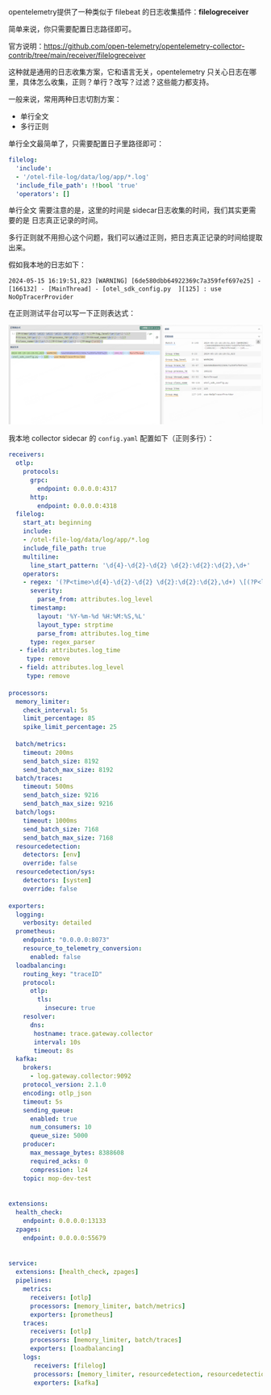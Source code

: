 opentelemetry提供了一种类似于 filebeat 的日志收集插件：**filelogreceiver**

简单来说，你只需要配置日志路径即可。



官方说明：https://github.com/open-telemetry/opentelemetry-collector-contrib/tree/main/receiver/filelogreceiver



这种就是通用的日志收集方案，它和语言无关，opentelemetry 只关心日志在哪里，具体怎么收集，正则？单行？改写？过滤？这些能力都支持。





一般来说，常用两种日志切割方案：

- 单行全文
- 多行正则



单行全文最简单了，只需要配置日子里路径即可：

```yaml
filelog:
  'include':
  - '/otel-file-log/data/log/app/*.log'
  'include_file_path': !!bool 'true'
  'operators': []
```

单行全文 需要注意的是，这里的时间是 sidecar日志收集的时间，我们其实更需要的是 日志真正记录的时间。

多行正则就不用担心这个问题，我们可以通过正则，把日志真正记录的时间给提取出来。

假如我本地的日志如下：

```shell
2024-05-15 16:19:51,823 [WARNING] [6de580dbb64922369c7a359fef697e25] - [166132] - [MainThread] - [otel_sdk_config.py  ][125] : use NoOpTracerProvider
```

在正则测试平台可以写一下正则表达式：

![./](picture/image-20240516151411101.png)

我本地 collector sidecar 的 `config.yaml` 配置如下（正则多行）：

```yaml
receivers:
  otlp:
    protocols:
      grpc:
        endpoint: 0.0.0.0:4317
      http:
        endpoint: 0.0.0.0:4318
  filelog:
    start_at: beginning
    include:
    - /otel-file-log/data/log/app/*.log
    include_file_path: true
    multiline:
      line_start_pattern: '\d{4}-\d{2}-\d{2} \d{2}:\d{2}:\d{2},\d+'
    operators:
    - regex: '(?P<time>\d{4}-\d{2}-\d{2} \d{2}:\d{2}:\d{2},\d+) \[(?P<log_level>\w+)\s*\] \[(?P<trace_id>\w*)\] - \[(?P<process_id>\d+)\] - \[(?P<thread_name>\S+)\] - \[(?P<class_name>\S+)\s*\]\[(?P<line>\d+)\s*\] : (?P<msg>[\s\S]*)'
      severity:
        parse_from: attributes.log_level
      timestamp:
        layout: '%Y-%m-%d %H:%M:%S,%L'
        layout_type: strptime
        parse_from: attributes.log_time
      type: regex_parser
   - field: attributes.log_time
     type: remove
   - field: attributes.log_level
     type: remove

processors:
  memory_limiter:
    check_interval: 5s
    limit_percentage: 85
    spike_limit_percentage: 25

  batch/metrics:
    timeout: 200ms
    send_batch_size: 8192
    send_batch_max_size: 8192
  batch/traces:
    timeout: 500ms
    send_batch_size: 9216
    send_batch_max_size: 9216
  batch/logs:
    timeout: 1000ms
    send_batch_size: 7168
    send_batch_max_size: 7168
  resourcedetection:
    detectors: [env]
    override: false
  resourcedetection/sys:
    detectors: [system]
    override: false

exporters:
  logging:
    verbosity: detailed
  prometheus:
    endpoint: "0.0.0.0:8073"
    resource_to_telemetry_conversion:
      enabled: false
  loadbalancing:
    routing_key: "traceID"
    protocol:
      otlp:
        tls:
          insecure: true
    resolver:
      dns:
       hostname: trace.gateway.collector
       interval: 10s
       timeout: 8s
  kafka:
    brokers:
      - log.gateway.collector:9092
    protocol_version: 2.1.0
    encoding: otlp_json
    timeout: 5s
    sending_queue:
      enabled: true
      num_consumers: 10
      queue_size: 5000
    producer:
      max_message_bytes: 8388608
      required_acks: 0
      compression: lz4
    topic: mop-dev-test


extensions:
  health_check:
    endpoint: 0.0.0.0:13133
  zpages:
    endpoint: 0.0.0.0:55679


service:
  extensions: [health_check, zpages]
  pipelines:
    metrics:
      receivers: [otlp]
      processors: [memory_limiter, batch/metrics]
      exporters: [prometheus]
    traces:
      receivers: [otlp]
      processors: [memory_limiter, batch/traces]
      exporters: [loadbalancing]
    logs:
       receivers: [filelog]
       processors: [memory_limiter, resourcedetection, resourcedetection/sys, batch/logs]
       exporters: [kafka]
```

